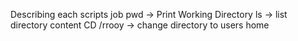 Describing each scripts job
pwd -> Print Working Directory
ls -> list directory content
CD /rrooy -> change directory to users home  
